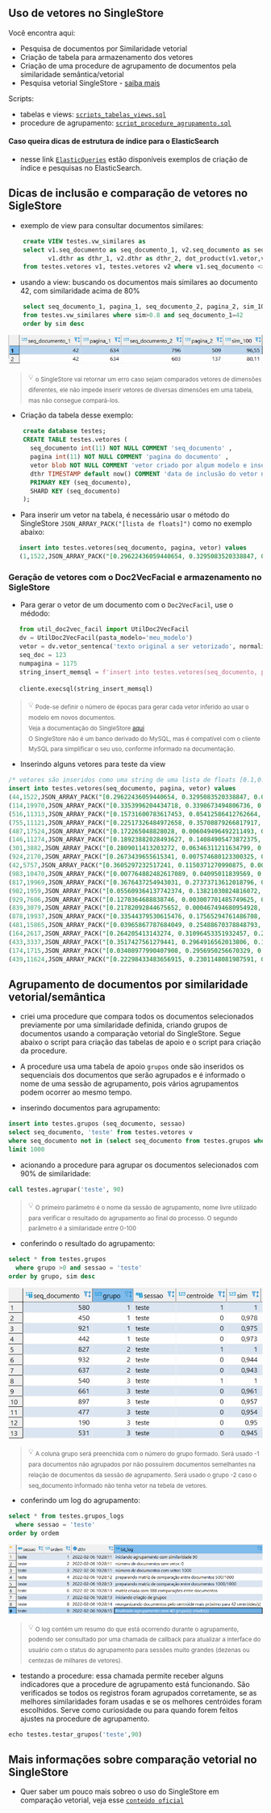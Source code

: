 ## Uso de vetores no SingleStore

Você encontra aqui:
- Pesquisa de documentos por Similaridade vetorial
- Criação de tabela para armazenamento dos vetores
- Criação de uma procedure de agrupamento de documentos pela similaridade semântica/vetorial
- Pesquisa vetorial SingleStore - [saiba mais](https://www.singlestore.com/blog/image-recognition-at-the-speed-of-memory-bandwidth/)

Scripts:
- tabelas e views: [`scripts_tabelas_views.sql`](../src/sql/scripts_tabelas_views.sql)
- procedure de agrupamento: [`script_procedure_agrupamento.sql`](../src/sql/script_procedure_agrupamento.sql)

#### Caso queira dicas de estrutura de índice para o ElasticSearch
 - nesse link [`ElasticQueries`](https://github.com/luizanisio/PesquisaElasticFacil/blob/main/docs/ElasticQueries.md) estão disponíveis exemplos de criação de índice e pesquisas no ElasticSearch. 

## Dicas de inclusão e comparação de vetores no SigleStore
 - exemplo de view para consultar documentos similares:
```sql
    create VIEW testes.vw_similares as
    select v1.seq_documento as seq_documento_1, v2.seq_documento as seq_documento_2, v1.pagina as pagina_1, v2.pagina as pagina_2,
           v1.dthr as dthr_1, v2.dthr as dthr_2, dot_product(v1.vetor,v2.vetor) as sim, round(dot_product(v1.vetor,v2.vetor) * 100,2) as sim_100
    from testes.vetores v1, testes.vetores v2 where v1.seq_documento <> v2.seq_documento and dot_product(v1.vetor,v2.vetor)> 0.7
```

- usando a view: buscando os documentos mais similares ao documento 42, com similaridade acima de 80%
```sql
    select seq_documento_1, pagina_1, seq_documento_2, pagina_2, sim_100
    from testes.vw_similares where sim>0.8 and seq_documento_1=42 
    order by sim desc
```
![exemplo view similaridade](./exemplos/img_view_similaridade.png?raw=true "Exemplo de resultado da view de similaridade")

 > 💡 <sub> o SingleStore vai retornar um erro caso sejam comparados vetores de dimensôes diferentes, ele não impede inserir vetores de diversas dimensões em uma tabela, mas não consegue compará-los.</sub>

- Criação da tabela desse exemplo:
```sql
    create database testes;
    CREATE TABLE testes.vetores (
      seq_documento int(11) NOT NULL COMMENT 'seq_documento' ,
      pagina int(11) NOT NULL COMMENT 'pagina do documento' ,
      vetor blob NOT NULL COMMENT 'vetor criado por algum modelo e inserido no padrão hexadecimal do memsql',
      dthr TIMESTAMP default now() COMMENT 'data de inclusão do vetor na tabela',
      PRIMARY KEY (seq_documento),
      SHARD KEY (seq_documento)
    );
```

- Para inserir um vetor na tabela, é necessário usar o método do SingleStore `JSON_ARRAY_PACK("[lista de floats]")` como no exemplo abaixo:
```sql
   insert into testes.vetores(seq_documento, pagina, vetor) values 
   (1,1522,JSON_ARRAY_PACK("[0.29622436059440654, 0.3295083520338847, 0.03051693646308954, 0.33317335819453725, 0.11752939155710365, 0.1427171700446146, 0.17068415021818217, 0.28603840476043374, 0.10785501747400973, 0.1591158711405065, 0.3110699766574472, 0.09797969933472601, 0.10708984600425096, 0.27178365054099046, 0.01997878240363319, 0.3408928615842041, 0.27572629407004984, 0.3336592503497728, 0.014973387837642078, 0.11735723579858952]")),
```

### Geração de vetores com o Doc2VecFacial e armazenamento no SigleStore

- Para gerar o vetor de um documento com o `Doc2VecFacil`, use o médodo:
```python
   from util_doc2vec_facil import UtilDoc2VecFacil
   dv = UtilDoc2VecFacil(pasta_modelo='meu_modelo')
   vetor = dv.vetor_sentenca('texto original a ser vetorizado', normalizado=True, epocas = 3)
   seq_doc = 123
   numpagina = 1175
   string_insert_memsql = f'insert into testes.vetores(seq_documento, pagina, vetor) values ({seqdoc},{numpagina},JSON_ARRAY_PACK("{vetor}") ) '
   
   cliente.execsql(string_insert_memsql)
```
> :bulb: <sub>Pode-se definir o número de épocas para gerar cada vetor inferido ao usar o modelo em novos documentos.</sub><br>
> <sub>Veja a documentação do SingleStore [aqui](https://docs.singlestore.com/db/v7.5/en/reference/sql-reference/vector-functions/json_array_pack.html)</sub><br>
> <sub>O SingleStore não é um banco derivado do MySQL, mas é compatível com o cliente MySQL para simplificar o seu uso, conforme informado na documentação.</sub>

- Inserindo alguns vetores para teste da view
```sql
/* vetores são inseridos como uma string de uma lista de floats [0.1,0.2,0.11,0.7,0.4]  */
insert into testes.vetores(seq_documento, pagina, vetor) values 
(44,1522,JSON_ARRAY_PACK("[0.29622436059440654, 0.3295083520338847, 0.03051693646308954, 0.33317335819453725, 0.11752939155710365, 0.1427171700446146, 0.17068415021818217, 0.28603840476043374, 0.10785501747400973, 0.1591158711405065, 0.3110699766574472, 0.09797969933472601, 0.10708984600425096, 0.27178365054099046, 0.01997878240363319, 0.3408928615842041, 0.27572629407004984, 0.3336592503497728, 0.014973387837642078, 0.11735723579858952]")),
(114,19970,JSON_ARRAY_PACK("[0.3353996204434718, 0.3398673494806736, 0.0739715239262524, 0.18139385757243318, 0.03305862270559466, 0.215757558517972, 0.08291111308243097, 0.363193875612915, 0.10538960826152374, 0.08508484482171016, 0.2838352367687548, 0.2030352130465033, 0.32154207358073866, 0.14181010442045186, 0.05897249042280951, 0.33771728326596273, 0.19394669685105187, 0.04184566951882402, 0.35421227016689055, 0.03461991806374044]")),
(516,11313,JSON_ARRAY_PACK("[0.15731600783617453, 0.05412586412762664, 0.12266076849328932, 0.2582433464069515, 0.2699780064320107, 0.1990170556349409, 0.28123570719651336, 0.23708209686147097, 0.01305385787908772, 0.05918845718378893, 0.04401406198869518, 0.3629323657640402, 0.306910757603344, 0.06904979222220059, 0.15914833134341502, 0.23096408959659823, 0.3783056801547999, 0.1712512740067226, 0.3903109078101728, 0.05512822961705824]")),
(755,11121,JSON_ARRAY_PACK("[0.22517326484972658, 0.35708879266817917, 0.09159794395599045, 0.2716437405728313, 0.3488823660917893, 0.07364038465155213, 0.3174361230030568, 0.0841462595289304, 0.005331659022152981, 0.30115345923483905, 0.003846986565242538, 0.12497474356550801, 0.07004149078354216, 0.3448620732168598, 0.1736198621029107, 0.1444808376713046, 0.015427894349077823, 0.06492741088949142, 0.30411703609997326, 0.35562014198369285]")),
(487,17524,JSON_ARRAY_PACK("[0.172265048828028, 0.006049496492211493, 0.07869644656790117, 0.3947454050892697, 0.34247381592915244, 0.1333643559950997, 0.038377731987891135, 0.19819825735097085, 0.1252284321041784, 0.046467258114842286, 0.05121812842662073, 0.16397206004516982, 0.12493255941396653, 0.2763882091057356, 0.1180005361872717, 0.07683103846089594, 0.40509500741549553, 0.38853490245112365, 0.14290892933115995, 0.3711870241580806]")),
(146,11274,JSON_ARRAY_PACK("[0.18923882028493627, 0.14084905473872375, 0.22823966108898436, 0.10930660860098512, 0.09826764154793416, 0.018381695620692095, 0.3305325076624465, 0.09721603860643196, 0.37436995677155205, 0.22917908605843862, 0.18428826328763517, 0.32885647390187905, 0.017924473164790837, 0.38233879561063805, 0.36615474577050017, 0.2260448711816779, 0.2523803791523102, 0.03170588279988947, 0.1429668803458817, 0.004085230319098715]")),
(301,3882,JSON_ARRAY_PACK("[0.2809011413203272, 0.06346311211634799, 0.039362114780015445, 0.17712257097048775, 0.2270768336237829, 0.07959451475347303, 0.25647514913651437, 0.28863250821243003, 0.05432875353469895, 0.06680961042513128, 0.19602033237023772, 0.37102356157587996, 0.24192010279258516, 0.3598785250590641, 0.16479454131598556, 0.14473727252708118, 0.29629587193726603, 0.1448083944463425, 0.10424394662133679, 0.371333656406341]")),
(924,2170,JSON_ARRAY_PACK("[0.2673439655615341, 0.007574680123300325, 0.04244842493347119, 0.19566187659893444, 0.09594410977984663, 0.07628146215113073, 0.13498899032557915, 0.19077320116045568, 0.39075783992940194, 0.0029954360428166072, 0.2724905016648937, 0.3730505196083475, 0.0022232251348543045, 0.35734135290273406, 0.29190361505112516, 0.15031654627526392, 0.10929083873044279, 0.17985423508385068, 0.24153005323338486, 0.3383726032253272]")),
(42,5757,JSON_ARRAY_PACK("[0.3605297232517241, 0.1150371270990875, 0.009657112422849428, 0.309330072539095, 0.24035024817765102, 0.09481426892777374, 0.1410435540620977, 0.04638486337386212, 0.3205147981596714, 0.019312029705076863, 0.3211335375949638, 0.2944406665432997, 0.2711010224078545, 0.198160016517292, 0.3088106830065799, 0.1976609141863721, 0.21578016778238354, 0.2687468760554078, 0.07633512777404883, 0.08642224588200415]")),
(983,10470,JSON_ARRAY_PACK("[0.007764882482617089, 0.04095011839569, 0.011058075295102459, 0.26908619817939655, 0.3740441411538188, 0.16660816912141094, 0.43383495221355267, 0.20747400472749983, 0.19420001876363502, 0.16802702256917784, 0.18577150912222226, 0.03570669962963457, 0.07417969623056116, 0.16140356403249614, 0.21696436793694224, 0.2377171635003793, 0.4227009723872715, 0.20757536385929992, 0.09211138691433549, 0.24431532052464214]")),
(817,19969,JSON_ARRAY_PACK("[0.3676437254943031, 0.27373713612018796, 0.2329972673185259, 0.36463719553542, 0.09877945114302582, 0.3154769029781356, 0.26282907825688157, 0.16078761186471882, 0.02755410845866499, 0.11788507975923791, 0.12865925617569815, 0.15067648524768412, 0.28868056149722177, 0.25780378233085155, 0.11531417192895116, 0.07528283545937259, 0.20749356777855302, 0.3575397173993577, 0.05138894670960328, 0.047300327555390154]")),
(982,1959,JSON_ARRAY_PACK("[0.055609364137742374, 0.13821030824816072, 0.3528015752418557, 0.25786917541633203, 0.2894552067307426, 0.0915316548312789, 0.2457897414760268, 0.3797186554921893, 0.016060415284779413, 0.24909186057347663, 0.37769355425066076, 0.0374661757961408, 0.16460611158258237, 0.08047437600260145, 0.2865093726187078, 0.28157544910358484, 0.0804590255695912, 0.2444611365146199, 0.14159860805326294, 0.049892734436660896]")),
(929,7606,JSON_ARRAY_PACK("[0.1270364688838746, 0.003007701485749625, 0.2309434654811585, 0.4183174173053639, 0.01817661882577725, 0.21261435331746195, 0.2287447856004787, 0.2815665012715624, 0.10532854394688689, 0.035767586744625546, 0.43917562776353686, 0.12070796462683785, 0.33344148734209994, 0.29583910521632983, 0.2804493813102484, 0.259606888012388, 0.0492501979246137, 0.09451038813613431, 0.017763675129060037, 0.046316464890603405]")),
(839,3079,JSON_ARRAY_PACK("[0.21782092844675652, 0.000467494680954928, 0.04777148651563239, 0.21484471696308768, 0.044496085900304995, 0.43303302444260594, 0.296990499308052, 0.21377544671188692, 0.19124689809420312, 0.4035990667402825, 0.28723218297926245, 0.40966347389282676, 0.0033445179359394375, 0.11136728849786008, 0.12516621503827507, 0.00032438436498935275, 0.13876373963687158, 0.04267378020239959, 0.23384054214225533, 0.16456066992073404]")),
(878,19937,JSON_ARRAY_PACK("[0.33544379530615476, 0.17565294761486708, 0.19456088268842817, 0.06387652306513356, 0.392161518974914, 0.21318701280143654, 0.13605839016270374, 0.25201206609163374, 0.20936980671655273, 0.07082152735938953, 0.13773078319704551, 0.3404110362812541, 0.27466088011669987, 0.20129528649209993, 0.30165131846303955, 0.060454777999983986, 0.2065609263975741, 0.13525442165896442, 0.2647206388892102, 0.08990161554446822]")),
(481,15865,JSON_ARRAY_PACK("[0.03965867787684049, 0.25488670378848793, 0.2431033457014291, 0.3195862351417284, 0.3324302038776889, 0.20648911026549915, 0.22077258724903498, 0.18596302203863105, 0.02628896265702533, 0.14562659128980524, 0.014589328109682442, 0.3469468458528979, 0.3178314201363228, 0.14807567442021818, 0.11584112545901411, 0.25643613933837334, 0.3009063499243521, 0.053967815752221954, 0.2510042058704128, 0.18625161572143417]")),
(164,2617,JSON_ARRAY_PACK("[0.264205413143274, 0.31096453351932457, 0.2964669997840924, 0.22372836291327786, 0.2515806760973584, 0.25665309565765715, 0.22275096409433023, 0.1510382677979974, 0.19111900057172976, 0.10297324460907306, 0.3129225511110615, 0.11090610082779202, 0.08919157704064502, 0.20183740485288576, 0.32167390098127985, 0.24498965560063052, 0.05887610023336193, 0.07713724709514481, 0.17132086097161572, 0.2926597978834056]")),
(433,3337,JSON_ARRAY_PACK("[0.3517427561279441, 0.2964916562013806, 0.15841562202928341, 0.2966300487601257, 0.030173954091685176, 0.18938974146480336, 0.059069394284951886, 0.29986565699561063, 0.32784323280201394, 0.03520795012151976, 0.20045313217739535, 0.19756038328267883, 0.07977392526788803, 0.12283586904208217, 0.006991247001715607, 0.19909978589743885, 0.34529721625922116, 0.33579587273822653, 0.23929228930918156, 0.08229807439598488]")),
(174,1715,JSON_ARRAY_PACK("[0.03408977990407908, 0.2956950256670329, 0.13517611113386946, 0.09221515906735812, 0.28307045409684656, 0.25451677890230856, 0.3399580436769727, 0.0024481751364894716, 0.20671592044591144, 0.2449710436290856, 0.330926585226881, 0.13898249092084805, 0.2514757938519619, 0.2661914505890695, 0.13416825635659912, 0.0036819701688747927, 0.2387163481312366, 0.3138887456462762, 0.1165834244533205, 0.2671220456123604]")),
(439,11624,JSON_ARRAY_PACK("[0.22298433483656915, 0.2301148081987591, 0.24588601671975943, 0.08631640560714288, 0.11846557529190216, 0.2626954367632294, 0.4069243940319214, 0.005078829890341869, 0.2034471860455145, 0.07020611349277718, 0.025652983690086232, 0.21537371506698205, 0.21976185688825287, 0.3977187100734922, 0.17750445500843268, 0.23722218998322891, 0.34330593739706566, 0.01875538915483548, 0.24899471453349362, 0.11370202981368821]"))
```

## Agrupamento de documentos por similaridade vetorial/semântica
- criei uma procedure que compara todos os documentos selecionados previamente por uma similaridade definida, criando grupos de documentos usando a comparação vetorial do SingleStore. Segue abaixo o script para criação das tabelas de apoio e o script para criação da procedure.
- A procedure usa uma tabela de apoio `grupos` onde são inseridos os sequenciais dos documentos que serão agrupados e é informado o nome de uma sessão de agrupamento, pois vários agrupamentos podem ocorrer ao mesmo tempo.

- inserindo documentos para agrupamento:
```sql
insert into testes.grupos (seq_documento, sessao)
select seq_documento, 'teste' from testes.vetores v
where seq_documento not in (select seq_documento from testes.grupos where sessao='teste')
limit 1000
```

- acionando a procedure para agrupar os documentos selecionados com 90% de similaridade:
```sql
call testes.agrupar('teste', 90) 
```
> :bulb: <sub>O primeiro parâmetro é o nome da sessão de agrupamento, nome livre utilizado para verificar o resultado do agrupamento ao final do processo. O segundo parâmetro é a similaridade entre 0-100</sub><br>

- conferindo o resultado do agrupamento:
```sql
select * from testes.grupos 
  where grupo >0 and sessao = 'teste'
order by grupo, sim desc 
```
![exemplo procedure agrupamento](./exemplos/img_agrupamento_tabela.png?raw=true "Exemplo de resultado de agrupamento pela procedure")

> :bulb: <sub>A coluna grupo será preenchida com o número do grupo formado. Será usado -1 para documentos não agrupados por não possuírem documentos semelhantes na relação de documentos da sessão de agrupamento. Será usado o grupo -2 caso o seq_documento informado não tenha vetor na tebela de vetores.</sub><br>

- conferindo um log do agrupamento:
```sql
select * from testes.grupos_logs
  where sessao = 'teste'
order by ordem
```
![exemplo log procedure agrupamento](./exemplos/img_agrupamento_tabela_log.png?raw=true "Exemplo de logs gerados pela procedure")

> :bulb: <sub>O log contém um resumo do que está ocorrendo durante o agrupamento, podendo ser consultado por uma chamada de callback para atualizar a interface do usuário com o status do agrupamento para sessões muito grandes (dezenas ou centezas de milhares de vetores).</sub><br>

- testando a procedure: essa chamada permite receber alguns indicadores que a procedure de agrupamento está funcionando. São verificados se todos os registros foram agrupados corretamente, se as melhores similaridades foram usadas e se os melhores centróides foram escolhidos. Serve como curiosidade ou para quando forem feitos ajustes na procedure de agrupamento.
```sql
echo testes.testar_grupos('teste',90)
```


## Mais informações sobre comparação vetorial no SingleStore
- Quer saber um pouco mais sobreo o uso do SingleStore em comparação vetorial, veja esse [`conteúdo oficial`](https://www.singlestore.com/blog/image-recognition-at-the-speed-of-memory-bandwidth/)
